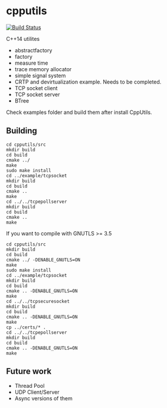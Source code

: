 # cpputils

[![Build Status](https://travis-ci.org/yangosoft/cpputils.svg?branch=master)](https://travis-ci.org/yangosoft/cpputils)

C++14 utilites 


* abstractfactory
* factory
* measure time 
* trace memory allocator
* simple signal system
* CRTP and devirtualization example. Needs to be completed.
* TCP socket client
* TCP socket server
* BTree

Check examples folder and build them after install CppUtils.


## Building

~~~~
cd cpputils/src
mkdir build
cd build
cmake ../
make
sudo make install
cd ../example/tcpsocket
mkdir build
cd build
cmake ..
make
cd ../../tcpepollserver
mkdir build
cd build
cmake ..
make
~~~~

If you want to compile with GNUTLS >= 3.5

~~~~
cd cpputils/src
mkdir build
cd build
cmake ../ -DENABLE_GNUTLS=ON
make
sudo make install
cd ../example/tcpsocket
mkdir build
cd build
cmake .. -DENABLE_GNUTLS=ON
make
cd ../../tcpsecuresocket
mkdir build
cd build
cmake .. -DENABLE_GNUTLS=ON
make
cp ../certs/* .
cd ../../tcpepollserver
mkdir build
cd build
cmake .. -DENABLE_GNUTLS=ON
make
~~~~



## Future work
* Thread Pool
* UDP Client/Server
* Async versions of them
